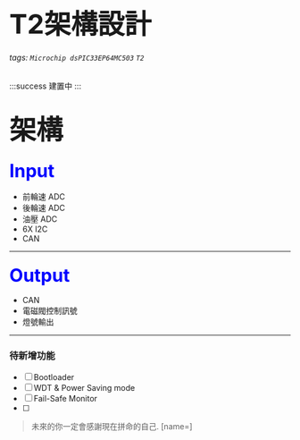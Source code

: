 
# <font size=8>**T2架構設計**</font><br>

###### tags: `Microchip dsPIC33EP64MC503` `T2`

:::success
建置中
:::


## <font size=7>**架構**</font><br>

### <font size=6 font color=blue>**Input**</font><br>
* 前輪速 ADC
* 後輪速 ADC
* 油壓 ADC
* 6X I2C
* CAN

---

### <font size=6 font color=blue>**Output**</font><br>
* CAN
* 電磁閥控制訊號
* 燈號輸出

---

### 待新增功能

- [ ] Bootloader
- [ ] WDT & Power Saving mode
- [ ] Fail-Safe Monitor
- [ ] 


> 未來的你一定會感謝現在拼命的自己. [name=]



